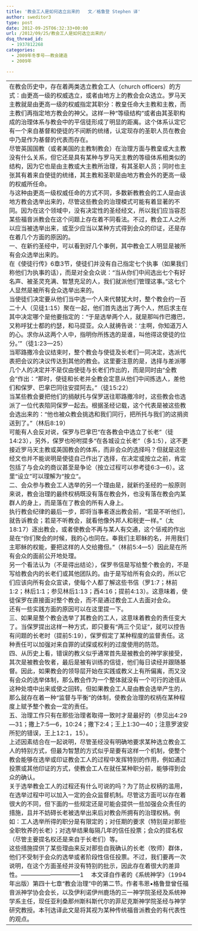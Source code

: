 ```yaml
---
title: '教会工人是如何选立出来的   文／格鲁登 Stephen 译'
author: sweditor3
type: post
date: 2012-09-25T06:32:33+00:00
url: /2012/09/25/教会工人是如何选立出来的/
dsq_thread_id:
  - 1937812268
categories:
  - 2009年冬季号——教会建造
  - 2009年

---
```

<table border="0" align="center">
  <tr>
    <td valign="top">
      <span style="font-size: medium;">在教会历史中，存在着两类选立教会工人（church officers）的方式：由更高一级的权威选立，或者由地方上的教会会众选立。罗马天主教就是由更高一级的权威指定其职分：教皇任命大主教和主教，而主教们再指定地方教会的神父。这样一种“等级结构”或者由其圣职构成的治理体系与教会中的平信徒形成了明显的距离。这个体系认定它有一个来自基督和使徒的不间断的统绪，认定现存的圣职人员在教会中乃是作为基督的代表而存在。</span><br /> <span style="font-size: medium;"> 尽管英国国教（或者美国的主教制教会）在治理方面与教皇或大主教没有什么关系，但它还是具有某种与罗马天主教的等级体系相类似的结构，因为它也是由主教或大主教所治理，有其圣职人员；同时也主张其有着来自使徒的统绪，其主教和圣职是由地方教会外的更高一级的权威所任命。</span><br /> <span style="font-size: medium;"> 与这种由更高一级权威任命的方式不同，多数新教教会的工人是由该地方教会选举出来的，尽管这些教会的治理模式可能有着显著的不同。因为在这个领域中，没有决定性的圣经经文，所以我们应当容忍某些福音派教会在这个问题上存在着不同看法。不过，教会工人之所以应当被选举出来，或至少应当以某种方式得到会众的印证，还是存在着几个方面的原因的。</span><br /> <span style="font-size: medium;"> 一、在新约圣经中，可以看到好几个事例，其中教会工人明显是被所有会众选举出来的。</span><br /> <span style="font-size: medium;"> 在《使徒行传》6章3节，使徒们并没有自己指定七个执事（如果我们称他们为执事的话），而是对全会众说：“当从你们中间选出七个有好名声、被圣灵充满、智慧充足的人，我们就派他们管理这事。”这七个人显然是被所有会众选举出来的。</span><br /> <span style="font-size: medium;"> 当使徒们决定要从他们当中选一个人来代替犹大时，整个教会约一百二十人（见徒1:15）聚在一起，他们首先选出了两个人，然后求主在其中决定哪个是他要指定的：“于是选举两个人，就是那叫作巴撒巴，又称呼犹士都的约瑟，和马提亚。众人就祷告说：‘主啊，你知道万人的心。求你从这两个人中，指明你所拣选的是谁，叫他得这使徒的位分。’”（徒1:23—25）</span><br /> <span style="font-size: medium;"> 当耶路撒冷会议结束时，整个教会与使徒及长老们一同决定，选派代表把会议的决议传达到其他的教会。这里要注意的是，选择与差派哪几个人的决定并不是仅由使徒与长老们作出的，而是同时由“全教会”作出：“那时，使徒和长老并全教会定意从他们中间拣选人，差他们和保罗、巴拿巴同往安提阿去。”（徒15:22）</span><br /> <span style="font-size: medium;"> 当某些教会要把他们的捐献托与保罗送往耶路撒冷时，这些教会也选派了一位代表陪同保罗一起去。根据圣经记载，这个代表是被这些教会选出来的：“他也被众教会挑选和我们同行，把所托与我们的这捐资送到了。”（林后8:19）</span><br /> <span style="font-size: medium;"> 可能有人会反对说，保罗与巴拿巴“在各教会中选立了长老”（徒14:23），另外，保罗也吩咐提多“在各城设立长老”（多1:5），这不更接近罗马天主教或英国教会的体系，而非会众的选择吗？但就是这些经文也并不能说明是使徒自己作出了选择，在决定或按立之前，肯定包括了与会众的商议甚至是争论（按立过程可以参考徒6:3—6）。这里“设立”可以理解为“按立”。</span><br /> <span style="font-size: medium;"> 二、会众参与教会工人选举的另一个理由是，就新约圣经的一般原则来说，教会治理的最终权柄既没有落在教会外，也没有落在教会内某群人的身上，而是落在了教会的所有人身上。</span><br /> <span style="font-size: medium;"> 执行教会纪律的最后一步，即将当事者逐出教会前，“若是不听他们，就告诉教会；若是不听教会，就看他像外邦人和税吏一样。”（太18:17）逐出教会，或者使教会不再与某人有交通，这个惩戒的作出是在“你们聚会的时候，我的心也同在。奉我们主耶稣的名，并用我们主耶稣的权能，要把这样的人交给撒但。”（林前5:4—5）因此是在所有会众的面前公开地处理。</span><br /> <span style="font-size: medium;"> 另一个看法认为（不是得出结论），保罗书信是写给整个教会的，不是写给教会内的长老们或其他团队的。由于是写给所有会众的，所以它们应该向所有会众宣读，使每个人都了解这些书信（罗1:7；林前1:2；林后1:1；参见林后1:13；西4:16；提前4:13）。这意味着，使徒保罗在直接面对整个教会，而不是通过教会工人去面对会众。</span><br /> <span style="font-size: medium;"> 还有一些实践方面的原因可以在这里提一下。</span><br /> <span style="font-size: medium;"> 三、如果是整个教会选举了其教会的工人，这意味着教会的责任变大了。当保罗提出这样一种方式，即只要有“两三个见证”，就可以控告有问题的长老时（提前5:19），保罗假定了某种程度的监督责任。这种责任可以加强对来自罪的试探或权利的过度使用的防范。</span><br /> <span style="font-size: medium;"> 四、从历史上看，错误的教义似乎通常首先是被教会的神学家接受，其次是被教会牧者，最后是被有训练的信徒，他们每日读经并跟随基督。因此，如果教会的领导层开始在实践或教义上有所偏离，而又没有会众的选举体制，那么教会作为一个整体就没有一个可行的途径从这种处境中出来或使之回转。但如果教会工人是由教会选举产生的，那么就存在着一种“监督与平衡”的体制，使教会治理的权柄在某种程度上赋予整个教会一定的责任。</span><br /> <span style="font-size: medium;"> 五、治理工作只有在那些治理者取得一致时才是最好的（参见出4:29—31；撒上7:5—6，10:24；撒下2:4；王上1:30—40；注意罗波安所犯的错误，王上12:1，15）。</span><br /> <span style="font-size: medium;"> 上述因素结合在一起说明，尽管圣经没有明确地要求某种选立教会工人的特别方式，但最为智慧的方式似乎是要有这样一个机制，使整个教会能够在选举或印证教会工人的过程中发挥特别的作用，例如通过投票或其他印证的方式，使教会工人在就任某种职分前，能够得到会众的确认。</span><br /> <span style="font-size: medium;"> 关于选举教会工人的过程还有什么可说的吗？为了防止权柄的滥用，在选举过程中可以加入一定的会众监督机制。尽管这方面可以存在着很大的不同，但下面的一些规定还是可能会提供一些加强会众责任的措施，且并不妨碍长老被选举出来后对教会所拥有的治理权柄。例如：工人选举所得的职分是有限定的；对任期的要求（特别是对那些全职牧养的长老）；对选举结果每隔几年的信任投票；会众的提名权（尽管主要提名权还是来自于长老们）等。</span><br /> <span style="font-size: medium;"> 这些措施提供了某些理由来反对那些自我确认的长老（牧师）群体，他们不受制于会众的选举或者阶段性信任投票。不过，我们要再一次说明，在这个方面圣经并没有特别的批示，因此存在着很大的差异性。——————————1　 本文译自作者的《系统神学》（1994年出版）第四十七章“教会治理”中的第二节。作者韦恩•格鲁登曾任福音派神学协会会长，以及伊利诺伊州鹿场的三一神学院圣经及系统神学系主任，现任亚利桑那州斯科斯代尔的菲尼克斯神学院圣经与神学研究教授。本刊选译此文是将其视为某种传统福音派教会的有代表性的观点。</span>
    </td>
  </tr>
</table>

<span style="font-size: medium;"> </span>
